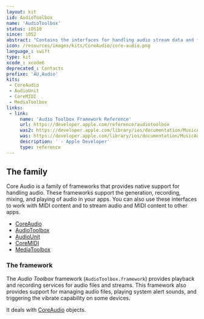 ```yaml
---
layout: kit
iid: AudioToolbox
name: 'AudioToolbox'
status: iOS10
since: iOS2
abstract: "Contains the interfaces for handling audio stream data and for playing and recording audio."
icon: /resources/images/kits/CoreAudio/core-audio.png
language_: swift
type: kit
xcode_: xcode6
deprecated_: Contacts
prefixe: 'AU,Audio'
kits:
 - CoreAudio
 - AudioUnit
 - CoreMIDI
 - MediaToolbox
links:
 - link:
     name: 'Audio Toolbox Framework Reference'
     url: https://developer.apple.com/reference/audiotoolbox
     was2: https://developer.apple.com/library/ios/documentation/MusicAudio/Reference/CAAudioTooboxRef/index.html
     was: https://developer.apple.com/library/ios/documentation/MusicAudio/Reference/CAAudioTooboxRef/_index.html
     description: ' - Apple Developer'
     type: reference
---
```


## The family

Core Audio is a family of frameworks that provides native support for handling audio. These frameworks support the generation, recording, mixing, and playing of audio in your apps. You can also use these interfaces to work with MIDI content and to stream audio and MIDI content to other apps.

* [CoreAudio](/CoreAudio)
* [AudioToolbox](/AudioToolbox)
* [AudioUnit](/AudioUnit)
* [CoreMIDI](/CoreMIDI)
* [MediaToolbox](/MediaToolbox)


### The framework

The *Audio Toolbox* framework (`AudioToolbox.framework`) provides playback and recording services for audio files and streams. This framework also provides support for managing audio files, playing system alert sounds, and triggering the vibrate capability on some devices.

It deals with [CoreAudio](/CoreAudio) objects.
